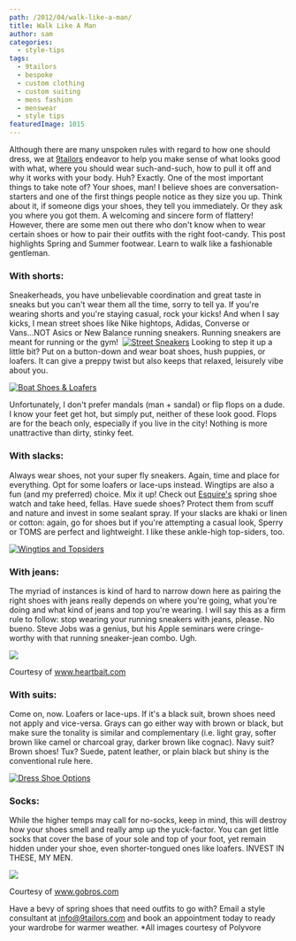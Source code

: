 ```yaml
---
path: /2012/04/walk-like-a-man/
title: Walk Like A Man
author: sam
categories: 
  - style-tips
tags: 
  - 9tailors
  - bespoke
  - custom clothing
  - custom suiting
  - mens fashion
  - menswear
  - style tips
featuredImage: 1015
---
```

Although there are many unspoken rules with regard to how one should dress, we at [9tailors](http://www.9tailors.com/) endeavor to help you make sense of what looks good with what, where you should wear such-and-such, how to pull it off and why it works with your body. Huh? Exactly. One of the most important things to take note of? Your shoes, man! I believe shoes are conversation-starters and one of the first things people notice as they size you up. Think about it, if someone digs your shoes, they tell you immediately. Or they ask you where you got them. A welcoming and sincere form of flattery! However, there are some men out there who don't know when to wear certain shoes or how to pair their outfits with the right foot-candy. This post highlights Spring and Summer footwear. Learn to walk like a fashionable gentleman.

### With shorts: 

Sneakerheads, you have unbelievable coordination and great taste in sneaks but you can't wear them all the time, sorry to tell ya. If you're wearing shorts and you're staying casual, rock your kicks! And when I say kicks, I mean street shoes like Nike hightops, Adidas, Converse or Vans...NOT Asics or New Balance running sneakers. Running sneakers are meant for running or the gym!  [![Street Sneakers](http://embed.polyvoreimg.com/cgi/img-set/cid/46523610/id/rsRVzUHCQ-aOu4-KfGXfyQ/size/y.jpg "Street Sneakers")](http://www.polyvore.com/street_sneakers/set?.embedder=3494903&.svc=copypaste&id=46523610) Looking to step it up a little bit? Put on a button-down and wear boat shoes, hush puppies, or loafers. It can give a preppy twist but also keeps that relaxed, leisurely vibe about you.

[![Boat Shoes & Loafers](http://embed.polyvoreimg.com/cgi/img-set/cid/46524004/id/sFv9JllaSDKfAzjvXKceBg/size/y.jpg "Boat Shoes & Loafers")](http://www.polyvore.com/boat_shoes_loafers/set?.embedder=3494903&.svc=copypaste&id=46524004)

Unfortunately, I don't prefer mandals (man + sandal) or flip flops on a dude. I know your feet get hot, but simply put, neither of these look good. Flops are for the beach only, especially if you live in the city! Nothing is more unattractive than dirty, stinky feet.

### With slacks:

Always wear shoes, not your super fly sneakers. Again, time and place for everything. Opt for some loafers or lace-ups instead. Wingtips are also a fun (and my preferred) choice. Mix it up! Check out [Esquire's](http://www.esquire.com/the-side/style-guides/spring-shoes-for-men-2012#slide-26) spring shoe watch and take heed, fellas. Have suede shoes? Protect them from scuff and nature and invest in some sealant spray. If your slacks are khaki or linen or cotton: again, go for shoes but if you're attempting a casual look, Sperry or TOMS are perfect and lightweight. I like these ankle-high top-siders, too.

[![Wingtips and Topsiders](http://embed.polyvoreimg.com/cgi/img-set/cid/46523097/id/pfRqwxd_RFOZh-SqyU3qvQ/size/y.jpg "Wingtips and Topsiders")](http://www.polyvore.com/wingtips_topsiders/set?.embedder=3494903&.svc=copypaste&id=46523097)

### With jeans: 

The myriad of instances is kind of hard to narrow down here as pairing the right shoes with jeans really depends on where you're going, what you're doing and what kind of jeans and top you're wearing. I will say this as a firm rule to follow: stop wearing your running sneakers with jeans, please. No bueno. Steve Jobs was a genius, but his Apple seminars were cringe-worthy with that running sneaker-jean combo. Ugh.

[![](http://2.bp.blogspot.com/-iOr9dd04QWs/T3sqDVTookI/AAAAAAAAAJw/cco2Xni23k0/s320/running-sneakers.jpg)](http://2.bp.blogspot.com/-iOr9dd04QWs/T3sqDVTookI/AAAAAAAAAJw/cco2Xni23k0/s1600/running-sneakers.jpg)

Courtesy of www.heartbait.com

### With suits:

Come on, now. Loafers or lace-ups. If it's a black suit, brown shoes need not apply and vice-versa. Grays can go either way with brown or black, but make sure the tonality is similar and complementary (i.e. light gray, softer brown like camel or charcoal gray, darker brown like cognac). Navy suit? Brown shoes! Tux? Suede, patent leather, or plain black but shiny is the conventional rule here.

[![Dress Shoe Options](http://embed.polyvoreimg.com/cgi/img-set/cid/46527221/id/kG3JQKicRsGzhw8FBufTqw/size/y.jpg "Dress Shoe Options")](http://www.polyvore.com/dress_shoe_options/set?.embedder=3494903&.svc=copypaste&id=46527221)

### Socks:

While the higher temps may call for no-socks, keep in mind, this will destroy how your shoes smell and really amp up the yuck-factor. You can get little socks that cover the base of your sole and top of your foot, yet remain hidden under your shoe, even shorter-tongued ones like loafers. INVEST IN THESE, MY MEN.

[![](http://1.bp.blogspot.com/-aYmsRsm6mHQ/T3su7M8C3kI/AAAAAAAAAKA/AY8XamZHXfo/s320/SW705-511-1-p%5B1%5D.jpg)](http://1.bp.blogspot.com/-aYmsRsm6mHQ/T3su7M8C3kI/AAAAAAAAAKA/AY8XamZHXfo/s1600/SW705-511-1-p%5B1%5D.jpg)

Courtesy of www.gobros.com

Have a bevy of spring shoes that need outfits to go with? Email a style consultant at [info@9tailors.com](mailto:info@9tailors.com) and book an appointment today to ready your wardrobe for warmer weather. \*All images courtesy of Polyvore